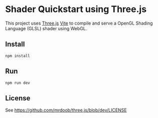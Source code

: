 # Shader Quickstart using Three.js

This project uses [Three.js](https://threejs.org) [Vite](https://vitejs.dev) to compile and serve
a OpenGL Shading Language (GLSL) shader using WebGL.

## Install

```
npm install
```

## Run

```
npm run dev
```

## License

See https://github.com/mrdoob/three.js/blob/dev/LICENSE